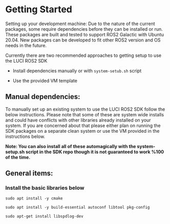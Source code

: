 # Getting Started

Setting up your development machine:
Due to the nature of the current packages, some require dependencies before they can be installed or run. These packages are built and tested to support ROS2 Galactic with Ubuntu 20.04. New packages can be developed to fit other ROS2 version and OS needs in the future.

Currently there are two recommended approaches to getting setup to use the LUCI ROS2 SDK

- Install dependencies manually or with `system-setub.sh` script

- Use the provided VM template

## Manual dependencies:

To manually set up an existing system to use the LUCI ROS2 SDK follow the below instructions. Please note that some of these are system wide installs and could have conflicts with other libraries already installed on your system. If you are concerned about that please either plan on running the SDK packages on a separate clean system or use the VM provided in the instructions below.

**Note: You can also install all of these automagically with the system-setup.sh script in the SDK repo though it is not guaranteed to work %100 of the time.**

## General items:

### Install the basic libraries below

`sudo apt install -y cmake`

`sudo apt install -y build-essential autoconf libtool pkg-config`

`sudo apt-get install libspdlog-dev`